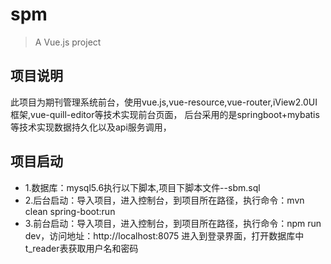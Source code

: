 ﻿# spm

> A Vue.js project

## 项目说明

此项目为期刊管理系统前台，使用vue.js,vue-resource,vue-router,iView2.0UI框架,vue-quill-editor等技术实现前台页面，
后台采用的是springboot+mybatis等技术实现数据持久化以及api服务调用，
## 项目启动
- 1.数据库：mysql5.6执行以下脚本,项目下脚本文件--sbm.sql
- 2.后台启动：导入项目，进入控制台，到项目所在路径，执行命令：mvn clean spring-boot:run
- 3.前台启动：导入项目，进入控制台，到项目所在路径，执行命令：npm run dev，访问地址：http://localhost:8075  进入到登录界面，打开数据库中t_reader表获取用户名和密码

